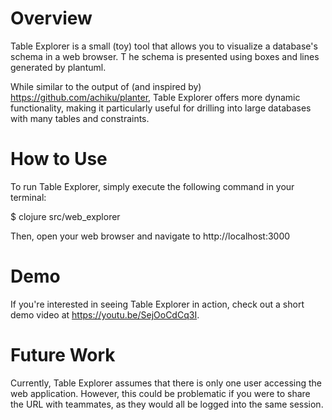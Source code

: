 
# Overview

Table Explorer is a small (toy) tool that allows you to visualize a database's schema in a web browser. T he schema is presented using boxes and lines generated by plantuml.

While similar to the output of (and inspired by) https://github.com/achiku/planter, Table Explorer offers more dynamic functionality, making it particularly useful for drilling into large databases with many tables and constraints.

# How to Use

To run Table Explorer, simply execute the following command in your terminal:

$ clojure src/web_explorer

Then, open your web browser and navigate to http://localhost:3000

# Demo

If you're interested in seeing Table Explorer in action, check out a short demo video at https://youtu.be/SejOoCdCq3I.

# Future Work

Currently, Table Explorer assumes that there is only one user accessing the web application. However, this could be problematic if you were to share the URL with teammates, as they would all be logged into the same session. 
